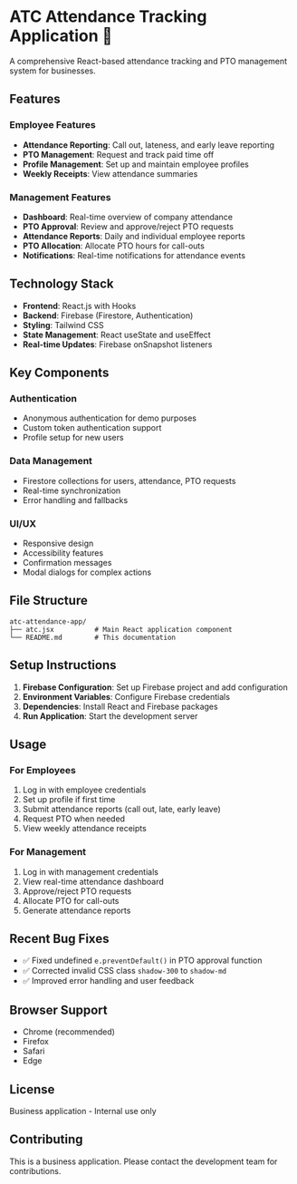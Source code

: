 # ATC Attendance Tracking Application 🏢

A comprehensive React-based attendance tracking and PTO management system for businesses.

## Features

### Employee Features
- **Attendance Reporting**: Call out, lateness, and early leave reporting
- **PTO Management**: Request and track paid time off
- **Profile Management**: Set up and maintain employee profiles
- **Weekly Receipts**: View attendance summaries

### Management Features
- **Dashboard**: Real-time overview of company attendance
- **PTO Approval**: Review and approve/reject PTO requests
- **Attendance Reports**: Daily and individual employee reports
- **PTO Allocation**: Allocate PTO hours for call-outs
- **Notifications**: Real-time notifications for attendance events

## Technology Stack

- **Frontend**: React.js with Hooks
- **Backend**: Firebase (Firestore, Authentication)
- **Styling**: Tailwind CSS
- **State Management**: React useState and useEffect
- **Real-time Updates**: Firebase onSnapshot listeners

## Key Components

### Authentication
- Anonymous authentication for demo purposes
- Custom token authentication support
- Profile setup for new users

### Data Management
- Firestore collections for users, attendance, PTO requests
- Real-time synchronization
- Error handling and fallbacks

### UI/UX
- Responsive design
- Accessibility features
- Confirmation messages
- Modal dialogs for complex actions

## File Structure

```
atc-attendance-app/
├── atc.jsx          # Main React application component
└── README.md        # This documentation
```

## Setup Instructions

1. **Firebase Configuration**: Set up Firebase project and add configuration
2. **Environment Variables**: Configure Firebase credentials
3. **Dependencies**: Install React and Firebase packages
4. **Run Application**: Start the development server

## Usage

### For Employees
1. Log in with employee credentials
2. Set up profile if first time
3. Submit attendance reports (call out, late, early leave)
4. Request PTO when needed
5. View weekly attendance receipts

### For Management
1. Log in with management credentials
2. View real-time attendance dashboard
3. Approve/reject PTO requests
4. Allocate PTO for call-outs
5. Generate attendance reports

## Recent Bug Fixes

- ✅ Fixed undefined `e.preventDefault()` in PTO approval function
- ✅ Corrected invalid CSS class `shadow-300` to `shadow-md`
- ✅ Improved error handling and user feedback

## Browser Support

- Chrome (recommended)
- Firefox
- Safari
- Edge

## License

Business application - Internal use only

## Contributing

This is a business application. Please contact the development team for contributions. 